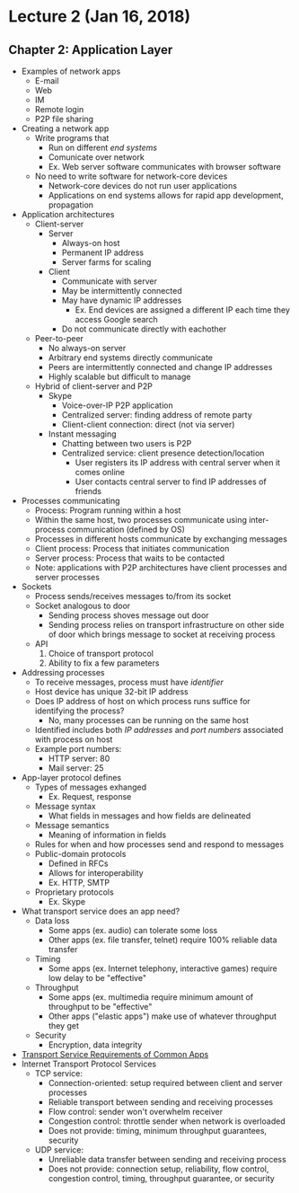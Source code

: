 # Lecture 2 (Jan 16, 2018)
## Chapter 2: Application Layer
* Examples of network apps
  * E-mail
  * Web
  * IM
  * Remote login
  * P2P file sharing
* Creating a network app
  * Write programs that
    * Run on different *end systems*
    * Comunicate over network
    * Ex. Web server software communicates with browser software
  * No need to write software for network-core devices
    * Network-core devices do not run user applications
    * Applications on end systems allows for rapid app development, propagation
* Application architectures
  * Client-server
    * Server
      * Always-on host
      * Permanent IP address
      * Server farms for scaling
    * Client  
      * Communicate with server
      * May be intermittently connected
      * May have dynamic IP addresses
        * Ex. End devices are assigned a different IP each time they access Google search
      * Do not communicate directly with eachother
  * Peer-to-peer
    * No always-on server
    * Arbitrary end systems directly communicate
    * Peers are intermittently connected and change IP addresses
    * Highly scalable but difficult to manage
  * Hybrid of client-server and P2P
    * Skype
      * Voice-over-IP P2P application
      * Centralized server: finding address of remote party
      * Client-client connection: direct (not via server)
    * Instant messaging
      * Chatting between two users is P2P
      * Centralized service: client presence detection/location
        * User registers its IP address with central server when it comes online
        * User contacts central server to find IP addresses of friends
 * Processes communicating
   * Process: Program running within a host
   * Within the same host, two processes communicate using inter-process communication (defined by OS)
   * Processes in different hosts communicate by exchanging messages
   * Client process: Process that initiates communication
   * Server process: Process that waits to be contacted
   * Note: applications with P2P architectures have client processes and server processes
 * Sockets
   * Process sends/receives messages to/from its socket
   * Socket analogous to door
     * Sending process shoves message out door
     * Sending process relies on transport infrastructure on other side of door which brings message to socket at receiving process
   * API
     1. Choice of transport protocol
     2. Ability to fix a few parameters
 * Addressing processes
   * To receive messages, process must have *identifier*
   * Host device has unique 32-bit IP address
   * Does IP address of host on which process runs suffice for identifying the process?
     * No, many processes can be running on the same host
   * Identified includes both *IP addresses* and *port numbers* associated with process on host
   * Example port numbers:
     * HTTP server: 80
     * Mail server: 25
 * App-layer protocol defines
   * Types of messages exhanged
     * Ex. Request, response
   * Message syntax
     * What fields in messages and how fields are delineated
   * Message semantics
     * Meaning of information in fields
   * Rules for when and how processes send and respond to messages
   * Public-domain protocols
     * Defined in RFCs
     * Allows for interoperability
     * Ex. HTTP, SMTP
   * Proprietary protocols
     * Ex. Skype
* What transport service does an app need?
  * Data loss
    * Some apps (ex. audio) can tolerate some loss
    * Other apps (ex. file transfer, telnet) require 100% reliable data transfer
  * Timing
    * Some apps (ex. Internet telephony, interactive games) require low delay to be "effective"
  * Throughput
    * Some apps (ex. multimedia require minimum amount of throughput to be "effective"
    * Other apps ("elastic apps") make use of whatever throughput they get
  * Security
    * Encryption, data integrity
* [Transport Service Requirements of Common Apps](https://www.cs.umd.edu/~shankar/417-F01/Slides/chapter2a-aus/img007.gif)
* Internet Transport Protocol Services
  * TCP service:
    * Connection-oriented: setup required between client and server processes
    * Reliable transport between sending and receiving processes
    * Flow control: sender won't overwhelm receiver
    * Congestion control: throttle sender when network is overloaded
    * Does not provide: timing, minimum throughput guarantees, security
  * UDP service:
    * Unreliable data transfer between sending and receiving process
    * Does not provide: connection setup, reliability, flow control, congestion control, timing, throughput guarantee, or security
